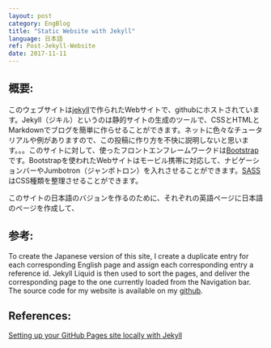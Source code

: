 ```yaml
---
layout: post
category: EngBlog
title: "Static Website with Jekyll"
language: 日本語
ref: Post-Jekyll-Website
date: 2017-11-11
---
```


## 概要:
このウェブサイトは[jekyll](https://jekyllrb-ja.github.io/)で作られたWebサイトで、githubにホストされています。Jekyll（ジキル）というのは静的サイトの生成のツールで、CSSとHTMLとMarkdownでブログを簡単に作らせることができます。ネットに色々なチュータリアルや例がありますので、この投稿に作り方を不快に説明しないと思います。。。このサイトに対して、使ったフロントエンフレームワークドは[Bootstrap](https://getbootstrap.com/)です。Bootstrapを使われたWebサイトはモービル携帯に対応して、ナビゲーションバーやJumbotron（ジャンボトロン）を入れさせることができます。[SASS](http://sass-lang.com/)はCSS種類を整理させることができます。

このサイトの日本語のバジョンを作るのために、それぞれの英語ページに日本語のページを作成して、

## 参考:


To create the Japanese version of this site, I create a duplicate entry for each corresponding English page and assign each corresponding entry a reference id. Jekyll Liquid is then used to sort the pages, and deliver the corresponding page to the one currently loaded from the Navigation bar.  The source code for my website is available on my [github](https://github.com/JLSeto/JLSeto.github.io).

## References:

[Setting up your GitHub Pages site locally with Jekyll](https://help.github.com/articles/setting-up-your-github-pages-site-locally-with-jekyll/)
